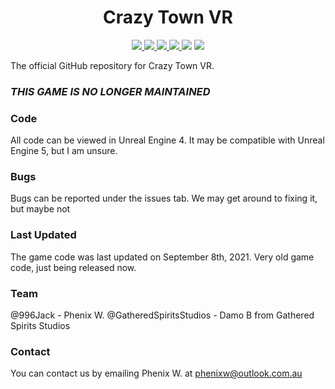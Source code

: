 <h1 align="center">Crazy Town VR</h1>
<p align="center">
    <a href="LICENSE">
        <img src="https://img.shields.io/github/license/996Jack/CrazyTownVR?label=License">
    </a>
    <a href="https://github.com/996Jack/CrazyTownVR/stargazers">
        <img src="https://img.shields.io/github/stars/996Jack/CrazyTownVR?label=Stars">
    </a>
    <a href="https://github.com/996Jack/CrazyTownVR/releases/latest">
        <img src="https://img.shields.io/github/v/release/996Jack/CrazyTownVR?label=Latest%20Version">
    </a>
    <a href="https://github.com/996Jack/CrazyTownVR/commit/main">
        <img src="https://img.shields.io/github/last-commit/996Jack/CrazyTownVR?label=Last%20Update">
    </a>
    <img src="https://img.shields.io/github/languages/code-size/996Jack/CrazyTownVR?label=Size">
    <a href="https://github.com/996Jack/CrazyTownVR/issues">
        <img src="https://img.shields.io/github/issues/996Jack/CrazyTownVR?label=Issues">
    </a>
</p>
The official GitHub repository for Crazy Town VR.

### ***THIS GAME IS NO LONGER MAINTAINED***
### Code
All code can be viewed in Unreal Engine 4. It may be compatible with Unreal Engine 5, but I am unsure.

### Bugs
Bugs can be reported under the issues tab. We may get around to fixing it, but maybe not

### Last Updated
The game code was last updated on September 8th, 2021. Very old game code, just being released now.

### Team
@996Jack - Phenix W.
@GatheredSpiritsStudios - Damo B from Gathered Spirits Studios

### Contact
You can contact us by emailing Phenix W. at phenixw@outlook.com.au
